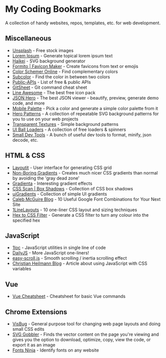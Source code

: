 # My Coding Bookmarks

A collection of handy websites, repos, templates, etc. for web development.

## Miscellaneous

- [Unsplash](https://unsplash.com/) - Free stock images
- [Lorem Ipsum](https://www.boom-online.co.uk/lorem-ipsum/) - Generate topical lorem ipsum text
- [Haikei](https://haikei.app/) - SVG background generator
- [Formito | Favicon Maker](https://formito.com/tools/favicon) - Create favicons from text or emojis
- [Color Schemer Online](http://hnl.name/color-schemer-online/) - Find complementary colors
- [Subcolor](https://subcolor.github.io/) - Find the color in between two colors
- [Public-APIs](https://public-apis.io/) - List of free & public APIs
- [GitSheet](https://gitsheet.wtf/) - Git command cheat sheet
- [Line Awesome](https://icons8.com/line-awesome) - The best free icon pack
- [JSON Hero](https://jsonhero.io/) - The best JSON viewer - beautify, preview, generate demo code, and more
- [Mobile Palette](https://mobilepalette.colorion.co/) - Pick a color and generate a simple color palette from it
- [Hero Patterns](https://www.heropatterns.com/) - A collection of repeatable SVG background patterns for you to use on your web projects
- [Transparent Textures](https://www.transparenttextures.com/) - Simple background patterns
- [UI Ball Loaders](https://uiball.com/loaders/) - A collection of free loaders & spinners
- [Small Dev Tools](https://smalldev.tools/) - A bunch of useful dev tools to format, minify, json decode, etc.

## HTML & CSS

- [Layoutit](https://grid.layoutit.com/) - User interface for generating CSS grid
- [Non-Boring Gradients](https://non-boring-gradients.netlify.app/) - Creates much nicer CSS gradients than normal by avoiding the 'gray dead zone'
- [Gradienta](https://gradienta.io/) - Interesting gradient effects
- [CSS Scan | Box Shadows](https://getcssscan.com/css-box-shadow-examples) - Collection of CSS box shadows
- [uiGradients](https://uigradients.com/#Aqualicious) - Collection of simple UI gradients
- [Caleb McGuire Blog](http://www.mrmcguire.com/10-useful-google-font-combinations-for-your-next-site/) - 10 Useful Google Font Combinations for Your Next Site
- [1LineLayouts](https://1linelayouts.glitch.me/) - 10 one-liner CSS layout and sizing techniques
- [Hex to CSS Filter](https://isotropic.co/tool/hex-color-to-css-filter/) - Generate a CSS filter to turn any colour into the specified hex

## JavaScript

- [1loc](https://1loc.dev/) - JavaScript utilities in single line of code
- [DailyJS](https://medium.com/dailyjs/13-javascript-one-liners-thatll-make-you-look-like-a-pro-29a27b6f51cb) - More JavaScript one-liners!
- [easy-scroll.js](https://drive.google.com/file/d/1TVvWFr2kKNi1TZb4Jo8s7TzzKlA0wFZE/view) - Smooth scrolling / inertia scrolling effect
- [Christian Heilmann Blog](https://christianheilmann.com/2021/02/08/sharing-data-between-css-and-javascript-using-custom-properties/) - Article about using JavaScript with CSS variables

## Vue

- [Vue Cheatsheet](https://devhints.io/vue) - Cheatsheet for basic Vue commands

## Chrome Extensions

- [VisBug](https://visbug.web.app/) - General purpose tool for changing web page layouts and doing small CSS edits
- [SVG Gobbler](https://www.svggobbler.com/) - Finds the vector content on the page you're viewing and gives you the option to download, optimize, copy, view the code, or export it as an image
- [Fonts Ninja](https://www.fonts.ninja/) -  Identify fonts on any website
